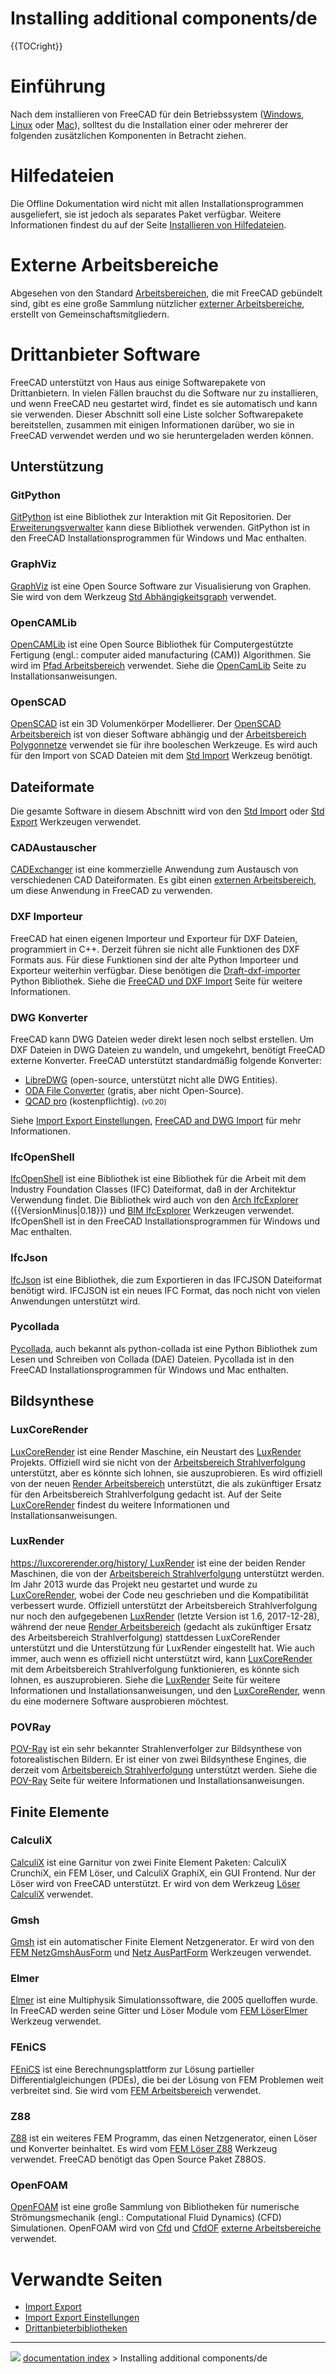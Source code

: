 # Installing additional components/de
{{TOCright}}

# Einführung

Nach dem installieren von FreeCAD für dein Betriebssystem ([Windows](Installing_on_Windows/de.md), [Linux](Installing_on_Linux/de.md) oder [Mac](Installing_on_Mac/de.md)), solltest du die Installation einer oder mehrerer der folgenden zusätzlichen Komponenten in Betracht ziehen.

# Hilfedateien

Die Offline Dokumentation wird nicht mit allen Installationsprogrammen ausgeliefert, sie ist jedoch als separates Paket verfügbar. Weitere Informationen findest du auf der Seite [Installieren von Hilfedateien](Installing_Helpfile/de.md).

# Externe Arbeitsbereiche 

Abgesehen von den Standard [Arbeitsbereichen](workbenches/de.md), die mit FreeCAD gebündelt sind, gibt es eine große Sammlung nützlicher [externer Arbeitsbereiche](External_workbenches/de.md), erstellt von Gemeinschaftsmitgliedern.

# Drittanbieter Software 

FreeCAD unterstützt von Haus aus einige Softwarepakete von Drittanbietern. In vielen Fällen brauchst du die Software nur zu installieren, und wenn FreeCAD neu gestartet wird, findet es sie automatisch und kann sie verwenden. Dieser Abschnitt soll eine Liste solcher Softwarepakete bereitstellen, zusammen mit einigen Informationen darüber, wo sie in FreeCAD verwendet werden und wo sie heruntergeladen werden können.

## Unterstützung

### GitPython

[GitPython](https://github.com/gitpython-developers/GitPython) ist eine Bibliothek zur Interaktion mit Git Repositorien. Der [Erweiterungsverwalter](Std_AddonMgr/de.md) kann diese Bibliothek verwenden. GitPython ist in den FreeCAD Installationsprogrammen für Windows und Mac enthalten.

### GraphViz

[GraphViz](https://www.graphviz.org) ist eine Open Source Software zur Visualisierung von Graphen. Sie wird von dem Werkzeug [Std Abhängigkeitsgraph](Std_DependencyGraph/de.md) verwendet.

### OpenCAMLib

[OpenCAMLib](http://www.anderswallin.net/CAM) ist eine Open Source Bibliothek für Computergestützte Fertigung (engl.: computer aided manufacturing (CAM)) Algorithmen. Sie wird im [Pfad Arbeitsbereich](Path_Workbench/de.md) verwendet. Siehe die [OpenCamLib](OpenCamLib/de.md) Seite zu Installationsanweisungen.

### OpenSCAD

[OpenSCAD](https://www.openscad.org) ist ein 3D Volumenkörper Modellierer. Der [OpenSCAD Arbeitsbereich](OpenSCAD_Workbench/de.md) ist von dieser Software abhängig und der [ Arbeitsbereich Polygonnetze](Mesh_Workbench/de.md) verwendet sie für ihre booleschen Werkzeuge. Es wird auch für den Import von SCAD Dateien mit dem [Std Import](Std_Import/de.md) Werkzeug benötigt.

## Dateiformate

Die gesamte Software in diesem Abschnitt wird von den [Std Import](Std_Import/de.md) oder [Std Export](Std_Export/de.md) Werkzeugen verwendet.

### CADAustauscher

[CADExchanger](https://cadexchanger.com) ist eine kommerzielle Anwendung zum Austausch von verschiedenen CAD Dateiformaten. Es gibt einen [externen Arbeitsbereich](https://github.com/yorikvanhavre/CADExchanger), um diese Anwendung in FreeCAD zu verwenden.

### DXF Importeur 

FreeCAD hat einen eigenen Importeur und Exporteur für DXF Dateien, programmiert in C++. Derzeit führen sie nicht alle Funktionen des DXF Formats aus. Für diese Funktionen sind der alte Python Importeer und Exporteur weiterhin verfügbar. Diese benötigen die [Draft-dxf-importer](https://github.com/yorikvanhavre/Draft-dxf-importer) Python Bibliothek. Siehe die [FreeCAD und DXF Import](FreeCAD_and_DXF_Import/de.md) Seite für weitere Informationen.

### DWG Konverter 

FreeCAD kann DWG Dateien weder direkt lesen noch selbst erstellen. Um DXF Dateien in DWG Dateien zu wandeln, und umgekehrt, benötigt FreeCAD externe Konverter. FreeCAD unterstützt standardmäßig folgende Konverter:

-   [LibreDWG](https://www.gnu.org/software/libredwg) (open-source, unterstützt nicht alle DWG Entities).
-   [ODA File Converter](https://www.opendesign.com/guestfiles/oda_file_converter) (gratis, aber nicht Open-Source).
-   [QCAD pro](https://qcad.org/en/qcad-command-line-tools#dwg2dwg) (kostenpflichtig). <small>(v0.20)</small> 

Siehe [Import Export Einstellungen](Import_Export_Preferences/de#DWG.md), [FreeCAD and DWG Import](FreeCAD_and_DWG_Import/de.md) für mehr Informationen.

### IfcOpenShell

[IfcOpenShell](http://ifcopenshell.org) ist eine Bibliothek ist eine Bibliothek für die Arbeit mit dem Industry Foundation Classes (IFC) Dateiformat, daß in der Architektur Verwendung findet. Die Bibliothek wird auch von den [Arch IfcExplorer](Arch_IfcExplorer/de.md) ({{VersionMinus|0.18}}) und [BIM IfcExplorer](BIM_IfcExplorer/de.md) Werkzeugen verwendet. IfcOpenShell ist in den FreeCAD Installationsprogrammen für Windows und Mac enthalten.

### IfcJson

[IfcJson](https://github.com/buildingSMART/ifcJSON) ist eine Bibliothek, die zum Exportieren in das IFCJSON Dateiformat benötigt wird. IFCJSON ist ein neues IFC Format, das noch nicht von vielen Anwendungen unterstützt wird.

### Pycollada

[Pycollada](https://github.com/pycollada/pycollada/releases), auch bekannt als python-collada ist eine Python Bibliothek zum Lesen und Schreiben von Collada (DAE) Dateien. Pycollada ist in den FreeCAD Installationsprogrammen für Windows und Mac enthalten.

## Bildsynthese

### LuxCoreRender

[LuxCoreRender](https://www.luxcorerender.org) ist eine Render Maschine, ein Neustart des [LuxRender](LuxRender/de.md) Projekts. Offiziell wird sie nicht von der [Arbeitsbereich Strahlverfolgung](Raytracing_Workbench/de.md) unterstützt, aber es könnte sich lohnen, sie auszuprobieren. Es wird offiziell von der neuen [Render Arbeitsbereich](https://github.com/FreeCAD/FreeCAD-render) unterstützt, die als zukünftiger Ersatz für den Arbeitsbereich Strahlverfolgung gedacht ist. Auf der Seite [LuxCoreRender](LuxCoreRender/de.md) findest du weitere Informationen und Installationsanweisungen.

### LuxRender

[https://luxcorerender.org/history/ LuxRender](https://luxcorerender.org/history/_LuxRender.md) ist eine der beiden Render Maschinen, die von der [Arbeitsbereich Strahlverfolgung](Raytracing_Workbench/de.md) unterstützt werden. Im Jahr 2013 wurde das Projekt neu gestartet und wurde zu [LuxCoreRender](LuxCoreRender/de.md), wobei der Code neu geschrieben und die Kompatibilität verbessert wurde. Offiziell unterstützt der Arbeitsbereich Strahlverfolgung nur noch den aufgegebenen [LuxRender](LuxRender/de.md) (letzte Version ist 1.6, 2017-12-28), während der neue [Render Arbeitsbereich](https://github.com/FreeCAD/FreeCAD-render) (gedacht als zukünftiger Ersatz des Arbeitsbereich Strahlverfolgung) stattdessen LuxCoreRender unterstützt und die Unterstützung für LuxRender eingestellt hat. Wie auch immer, auch wenn es offiziell nicht unterstützt wird, kann [LuxCoreRender](LuxCoreRender/de.md) mit dem Arbeitsbereich Strahlverfolgung funktionieren, es könnte sich lohnen, es auszuprobieren. Siehe die [LuxRender](LuxRender/de.md) Seite für weitere Informationen und Installationsanweisungen, und den [LuxCoreRender](LuxCoreRender/de.md), wenn du eine modernere Software ausprobieren möchtest.

### POVRay

[POV-Ray](https://www.povray.org) ist ein sehr bekannter Strahlenverfolger zur Bildsynthese von fotorealistischen Bildern. Er ist einer von zwei Bildsynthese Engines, die derzeit vom [Arbeitsbereich Strahlverfolgung](Raytracing_Workbench/de.md) unterstützt werden. Siehe die [POV-Ray](POV-Ray/de.md) Seite für weitere Informationen und Installationsanweisungen.

## Finite Elemente 

### CalculiX

[CalculiX](http://calculix.de) ist eine Garnitur von zwei Finite Element Paketen: CalculiX CrunchiX, ein FEM Löser, und CalculiX GraphiX, ein GUI Frontend. Nur der Löser wird von FreeCAD unterstützt. Er wird von dem Werkzeug [Löser CalculiX](FEM_SolverCalculiX/de.md) verwendet.

### Gmsh

[Gmsh](http://gmsh.info) ist ein automatischer Finite Element Netzgenerator. Er wird von den [FEM NetzGmshAusForm](FEM_MeshGmshFromShape/de.md) und [Netz AusPartForm](Mesh_FromPartShape/de.md) Werkzeugen verwendet.

### Elmer

[Elmer](https://www.csc.fi/web/elmer) ist eine Multiphysik Simulationssoftware, die 2005 quelloffen wurde. In FreeCAD werden seine Gitter und Löser Module vom [FEM LöserElmer](FEM_SolverElmer/de.md) Werkzeug verwendet.

### FEniCS

[FEniCS](https://fenicsproject.org) ist eine Berechnungsplattform zur Lösung partieller Differentialgleichungen (PDEs), die bei der Lösung von FEM Problemen weit verbreitet sind. Sie wird vom [FEM Arbeitsbereich](FEM_Workbench/de.md) verwendet.

### Z88

[Z88](https://en.z88.de) ist ein weiteres FEM Programm, das einen Netzgenerator, einen Löser und Konverter beinhaltet. Es wird vom [FEM Löser Z88](FEM_SolverZ88/de.md) Werkzeug verwendet. FreeCAD benötigt das Open Source Paket Z88OS.

### OpenFOAM

[OpenFOAM](https://openfoam.org) ist eine große Sammlung von Bibliotheken für numerische Strömungsmechanik (engl.: Computational Fluid Dynamics) (CFD) Simulationen. OpenFOAM wird von [Cfd](Cfd_Workbench/de.md) und [CfdOF](https://github.com/jaheyns/CfdOF) [externe Arbeitsbereiche](external_workbenches/de.md) verwendet.

# Verwandte Seiten 

-   [Import Export](Import_Export/de.md)
-   [Import Export Einstellungen](Import_Export_Preferences/de.md)
-   [Drittanbieterbibliotheken](Third_Party_Libraries/de.md)



---
![](images/Right_arrow.png) [documentation index](../README.md) > Installing additional components/de
